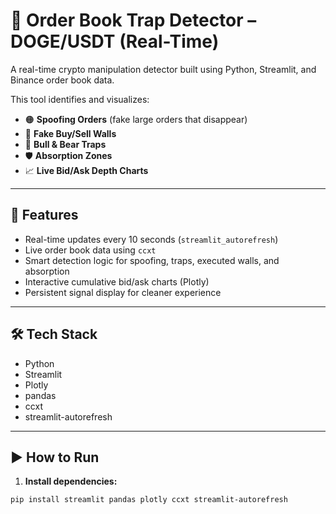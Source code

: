 # 🚨 Order Book Trap Detector – DOGE/USDT (Real-Time)

A real-time crypto manipulation detector built using Python, Streamlit, and Binance order book data.

This tool identifies and visualizes:

- 🟠 **Spoofing Orders** (fake large orders that disappear)
- 🧱 **Fake Buy/Sell Walls**
- 🚨 **Bull & Bear Traps**
- 🛡️ **Absorption Zones**
- 📈 **Live Bid/Ask Depth Charts**

---

## 🚀 Features

- Real-time updates every 10 seconds (`streamlit_autorefresh`)
- Live order book data using `ccxt`
- Smart detection logic for spoofing, traps, executed walls, and absorption
- Interactive cumulative bid/ask charts (Plotly)
- Persistent signal display for cleaner experience

---

## 🛠️ Tech Stack

- Python
- Streamlit
- Plotly
- pandas
- ccxt
- streamlit-autorefresh

---

## ▶️ How to Run

1. **Install dependencies:**

```bash
pip install streamlit pandas plotly ccxt streamlit-autorefresh
